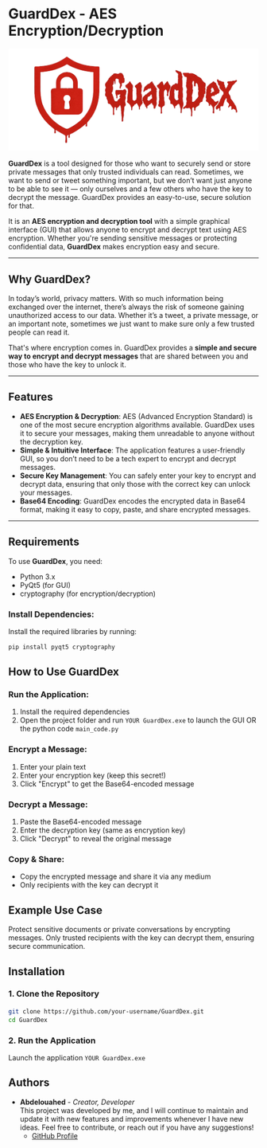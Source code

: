 # GuardDex - AES Encryption/Decryption

![GuardDex Logo](https://github.com/Abdelouahedb/YOUR-GuardDex/blob/main/logo.png)

**GuardDex** is a tool designed for those who want to securely send or store private messages that only trusted individuals can read. Sometimes, we want to send or tweet something important, but we don’t want just anyone to be able to see it — only ourselves and a few others who have the key to decrypt the message. GuardDex provides an easy-to-use, secure solution for that.

It is an **AES encryption and decryption tool** with a simple graphical interface (GUI) that allows anyone to encrypt and decrypt text using AES encryption. Whether you're sending sensitive messages or protecting confidential data, **GuardDex** makes encryption easy and secure.

---

## Why GuardDex?

In today’s world, privacy matters. With so much information being exchanged over the internet, there’s always the risk of someone gaining unauthorized access to our data. Whether it’s a tweet, a private message, or an important note, sometimes we just want to make sure only a few trusted people can read it.

That's where encryption comes in. GuardDex provides a **simple and secure way to encrypt and decrypt messages** that are shared between you and those who have the key to unlock it.

---

## Features

- **AES Encryption & Decryption**: AES (Advanced Encryption Standard) is one of the most secure encryption algorithms available. GuardDex uses it to secure your messages, making them unreadable to anyone without the decryption key.
- **Simple & Intuitive Interface**: The application features a user-friendly GUI, so you don’t need to be a tech expert to encrypt and decrypt messages.
- **Secure Key Management**: You can safely enter your key to encrypt and decrypt data, ensuring that only those with the correct key can unlock your messages.
- **Base64 Encoding**: GuardDex encodes the encrypted data in Base64 format, making it easy to copy, paste, and share encrypted messages.

---

## Requirements

To use **GuardDex**, you need:

- Python 3.x
- PyQt5 (for GUI)
- cryptography (for encryption/decryption)

### Install Dependencies:

Install the required libraries by running:

```bash
pip install pyqt5 cryptography
```
  
## How to Use GuardDex

### Run the Application:
1. Install the required dependencies
2. Open the project folder and run `YOUR GuardDex.exe` to launch the GUI OR the python code `main_code.py`

### Encrypt a Message:
1. Enter your plain text
2. Enter your encryption key (keep this secret!)
3. Click "Encrypt" to get the Base64-encoded message

### Decrypt a Message:
1. Paste the Base64-encoded message
2. Enter the decryption key (same as encryption key)
3. Click "Decrypt" to reveal the original message

### Copy & Share:
- Copy the encrypted message and share it via any medium
- Only recipients with the key can decrypt it

## Example Use Case
Protect sensitive documents or private conversations by encrypting messages. Only trusted recipients with the key can decrypt them, ensuring secure communication.

## Installation

### 1. Clone the Repository
```bash
git clone https://github.com/your-username/GuardDex.git
cd GuardDex
```
### 2. Run the Application
Launch the application 
`YOUR GuardDex.exe`

## Authors

- **Abdelouahed** - _Creator, Developer_  
  This project was developed by me, and I will continue to maintain and update it with new features and improvements whenever I have new ideas. Feel free to contribute, or reach out if you have any suggestions!  
  - [GitHub Profile](https://github.com/Abdelouahed)
